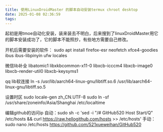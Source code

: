 ```yaml
---
title: 使用LinuxDroidMaster 的脚本自动安装termux chroot desktop
date: 2025-01-08 02:36:59
tags:
---
```

起初是用tmoe自动化安装，装来装去不明白，后来搜到了linuxDroidMaster用它的脚本安装成功了，它的脚本不能照抄，有些地方需要自己修改。


开机后需要安装的软件：
sudo apt install firefox-esr neofetch xfce4-goodies ibus ibus-libpinyin ufw locales 


微信lib补全
libatomic1 libxkbcommon-x11-0 libxcb-icccm4 libxcb-image0 libxcb-render-util0 libxcb-keysyms1

qq lib软连接
ln -s /usr/lib/aarch64-linux-gnu/libtiff.so.6 /usr/lib/aarch64-linux-gnu/libtiff.so.5

设置时区
sudo locale-gen zh_CN.UTF-8
sudo ln -sf /usr/share/zoneinfo/Asia/Shanghai /etc/localtime

编辑github的访问ip
自动：sudo sh -c 'sed -i "/# GitHub520 Host Start/Q" /etc/hosts && curl https://raw.hellogithub.com/hosts >> /etc/hosts'
手动：
sudo nano /etc/hosts
https://github.com/521xueweihan/GitHub520

